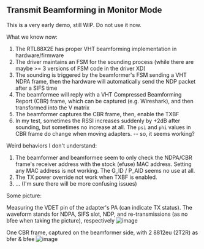 ## Transmit Beamforming in Monitor Mode 

This is a very early demo, still WIP. Do not use it now.  

What we know now:  
1. The RTL88X2E has proper VHT beamforming implementation in hardware/firmware
2. The driver maintains an FSM for the sounding process (while there are maybe >= 3 versions of FSM code in the driver XD)
3. The sounding is triggered by the beamformer's FSM sending a VHT NDPA frame, then the hardware will automatically send the NDP packet after a SIFS time
4. The beamformee will reply with a VHT Compressed Beamforming Report (CBR) frame, which can be captured (e.g. Wireshark), and then transformed into the V matrix
5. The beamformer captures the CBR frame, then, enable the TXBF
6. In my test, sometimes the RSSI increases suddenly by +2dB after sounding, but sometimes no increase at all. The ```psi``` and ```phi``` values in CBR frame do change when moving adapters. -- so, it seems working?


Weird behaviors I don't understand: 
1. The beamformer and beamformee seem to only check the NDPA/CBR frame's receiver address with the stock (efuse) MAC address.
   Setting any MAC address is not working. The G_ID / P_AID seems no use at all.
2. The TX power override not work when TXBF is enabled.
3. ... (I'm sure there will be more confusing issues)

Some picture: 

Measuring the VDET pin of the adapter's PA (can indicate TX status). The waveform stands for NDPA, SIFS slot, NDP, and re-transmissions (as no bfee when taking the picture), respectively
![image](https://github.com/user-attachments/assets/50bc6bb0-0dae-4940-b354-8eaf719d8218)

One CBR frame, captured on the beamformer side, with 2 8812eu (2T2R) as bfer & bfee
![image](https://github.com/user-attachments/assets/c7dbeb3f-4633-4ce1-b5fd-09692c63c784)  

